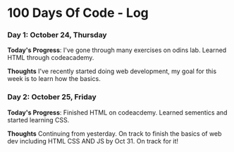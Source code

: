 # 100 Days Of Code - Log

### Day 1: October 24, Thursday

**Today's Progress**: I've gone through many exercises on odins lab. Learned HTML through codeacademy.

**Thoughts** I've recently started doing web development, my goal for this week is to learn how the basics.


### Day 2: October 25, Friday

**Today's Progress**: Finished HTML on codeacdemy. Learned sementics and started learning CSS.

**Thoughts** Continuing from yesterday. On track to finish the basics of web dev including HTML CSS AND JS by Oct 31. On track for it!